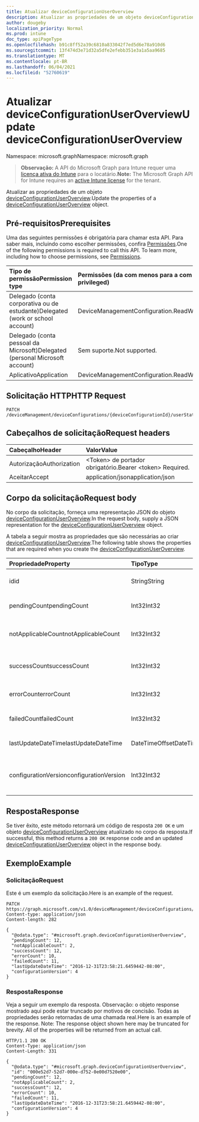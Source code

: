 ```yaml
---
title: Atualizar deviceConfigurationUserOverview
description: Atualizar as propriedades de um objeto deviceConfigurationUserOverview.
author: dougeby
localization_priority: Normal
ms.prod: intune
doc_type: apiPageType
ms.openlocfilehash: b91c8ff52a39c6810a833042f7ed5d6e78a910d6
ms.sourcegitcommit: 13f474d3e71d32a5dfe2efebb351e3a1a5aa9685
ms.translationtype: MT
ms.contentlocale: pt-BR
ms.lasthandoff: 06/04/2021
ms.locfileid: "52760619"
---
```

# <a name="update-deviceconfigurationuseroverview"></a><span data-ttu-id="7c429-103">Atualizar deviceConfigurationUserOverview</span><span class="sxs-lookup"><span data-stu-id="7c429-103">Update deviceConfigurationUserOverview</span></span>

<span data-ttu-id="7c429-104">Namespace: microsoft.graph</span><span class="sxs-lookup"><span data-stu-id="7c429-104">Namespace: microsoft.graph</span></span>

> <span data-ttu-id="7c429-105">**Observação:** A API do Microsoft Graph para Intune requer uma [licença ativa do Intune](https://go.microsoft.com/fwlink/?linkid=839381) para o locatário.</span><span class="sxs-lookup"><span data-stu-id="7c429-105">**Note:** The Microsoft Graph API for Intune requires an [active Intune license](https://go.microsoft.com/fwlink/?linkid=839381) for the tenant.</span></span>

<span data-ttu-id="7c429-106">Atualizar as propriedades de um objeto [deviceConfigurationUserOverview](../resources/intune-deviceconfig-deviceconfigurationuseroverview.md).</span><span class="sxs-lookup"><span data-stu-id="7c429-106">Update the properties of a [deviceConfigurationUserOverview](../resources/intune-deviceconfig-deviceconfigurationuseroverview.md) object.</span></span>

## <a name="prerequisites"></a><span data-ttu-id="7c429-107">Pré-requisitos</span><span class="sxs-lookup"><span data-stu-id="7c429-107">Prerequisites</span></span>
<span data-ttu-id="7c429-p101">Uma das seguintes permissões é obrigatória para chamar esta API. Para saber mais, incluindo como escolher permissões, confira [Permissões](/graph/permissions-reference).</span><span class="sxs-lookup"><span data-stu-id="7c429-p101">One of the following permissions is required to call this API. To learn more, including how to choose permissions, see [Permissions](/graph/permissions-reference).</span></span>

|<span data-ttu-id="7c429-110">Tipo de permissão</span><span class="sxs-lookup"><span data-stu-id="7c429-110">Permission type</span></span>|<span data-ttu-id="7c429-111">Permissões (da com menos para a com mais privilégios)</span><span class="sxs-lookup"><span data-stu-id="7c429-111">Permissions (from least to most privileged)</span></span>|
|:---|:---|
|<span data-ttu-id="7c429-112">Delegado (conta corporativa ou de estudante)</span><span class="sxs-lookup"><span data-stu-id="7c429-112">Delegated (work or school account)</span></span>|<span data-ttu-id="7c429-113">DeviceManagementConfiguration.ReadWrite.All</span><span class="sxs-lookup"><span data-stu-id="7c429-113">DeviceManagementConfiguration.ReadWrite.All</span></span>|
|<span data-ttu-id="7c429-114">Delegado (conta pessoal da Microsoft)</span><span class="sxs-lookup"><span data-stu-id="7c429-114">Delegated (personal Microsoft account)</span></span>|<span data-ttu-id="7c429-115">Sem suporte.</span><span class="sxs-lookup"><span data-stu-id="7c429-115">Not supported.</span></span>|
|<span data-ttu-id="7c429-116">Aplicativo</span><span class="sxs-lookup"><span data-stu-id="7c429-116">Application</span></span>|<span data-ttu-id="7c429-117">DeviceManagementConfiguration.ReadWrite.All</span><span class="sxs-lookup"><span data-stu-id="7c429-117">DeviceManagementConfiguration.ReadWrite.All</span></span>|

## <a name="http-request"></a><span data-ttu-id="7c429-118">Solicitação HTTP</span><span class="sxs-lookup"><span data-stu-id="7c429-118">HTTP Request</span></span>
<!-- {
  "blockType": "ignored"
}
-->
``` http
PATCH /deviceManagement/deviceConfigurations/{deviceConfigurationId}/userStatusOverview
```

## <a name="request-headers"></a><span data-ttu-id="7c429-119">Cabeçalhos de solicitação</span><span class="sxs-lookup"><span data-stu-id="7c429-119">Request headers</span></span>
|<span data-ttu-id="7c429-120">Cabeçalho</span><span class="sxs-lookup"><span data-stu-id="7c429-120">Header</span></span>|<span data-ttu-id="7c429-121">Valor</span><span class="sxs-lookup"><span data-stu-id="7c429-121">Value</span></span>|
|:---|:---|
|<span data-ttu-id="7c429-122">Autorização</span><span class="sxs-lookup"><span data-stu-id="7c429-122">Authorization</span></span>|<span data-ttu-id="7c429-123">&lt;Token&gt; de portador obrigatório.</span><span class="sxs-lookup"><span data-stu-id="7c429-123">Bearer &lt;token&gt; Required.</span></span>|
|<span data-ttu-id="7c429-124">Aceitar</span><span class="sxs-lookup"><span data-stu-id="7c429-124">Accept</span></span>|<span data-ttu-id="7c429-125">application/json</span><span class="sxs-lookup"><span data-stu-id="7c429-125">application/json</span></span>|

## <a name="request-body"></a><span data-ttu-id="7c429-126">Corpo da solicitação</span><span class="sxs-lookup"><span data-stu-id="7c429-126">Request body</span></span>
<span data-ttu-id="7c429-127">No corpo da solicitação, forneça uma representação JSON do objeto [deviceConfigurationUserOverview](../resources/intune-deviceconfig-deviceconfigurationuseroverview.md).</span><span class="sxs-lookup"><span data-stu-id="7c429-127">In the request body, supply a JSON representation for the [deviceConfigurationUserOverview](../resources/intune-deviceconfig-deviceconfigurationuseroverview.md) object.</span></span>

<span data-ttu-id="7c429-128">A tabela a seguir mostra as propriedades que são necessárias ao criar [deviceConfigurationUserOverview](../resources/intune-deviceconfig-deviceconfigurationuseroverview.md).</span><span class="sxs-lookup"><span data-stu-id="7c429-128">The following table shows the properties that are required when you create the [deviceConfigurationUserOverview](../resources/intune-deviceconfig-deviceconfigurationuseroverview.md).</span></span>

|<span data-ttu-id="7c429-129">Propriedade</span><span class="sxs-lookup"><span data-stu-id="7c429-129">Property</span></span>|<span data-ttu-id="7c429-130">Tipo</span><span class="sxs-lookup"><span data-stu-id="7c429-130">Type</span></span>|<span data-ttu-id="7c429-131">Descrição</span><span class="sxs-lookup"><span data-stu-id="7c429-131">Description</span></span>|
|:---|:---|:---|
|<span data-ttu-id="7c429-132">id</span><span class="sxs-lookup"><span data-stu-id="7c429-132">id</span></span>|<span data-ttu-id="7c429-133">String</span><span class="sxs-lookup"><span data-stu-id="7c429-133">String</span></span>|<span data-ttu-id="7c429-134">Chave da entidade.</span><span class="sxs-lookup"><span data-stu-id="7c429-134">Key of the entity.</span></span>|
|<span data-ttu-id="7c429-135">pendingCount</span><span class="sxs-lookup"><span data-stu-id="7c429-135">pendingCount</span></span>|<span data-ttu-id="7c429-136">Int32</span><span class="sxs-lookup"><span data-stu-id="7c429-136">Int32</span></span>|<span data-ttu-id="7c429-137">Número de usuários pendentes</span><span class="sxs-lookup"><span data-stu-id="7c429-137">Number of pending Users</span></span>|
|<span data-ttu-id="7c429-138">notApplicableCount</span><span class="sxs-lookup"><span data-stu-id="7c429-138">notApplicableCount</span></span>|<span data-ttu-id="7c429-139">Int32</span><span class="sxs-lookup"><span data-stu-id="7c429-139">Int32</span></span>|<span data-ttu-id="7c429-140">Número de usuários não aplicáveis</span><span class="sxs-lookup"><span data-stu-id="7c429-140">Number of not applicable users</span></span>|
|<span data-ttu-id="7c429-141">successCount</span><span class="sxs-lookup"><span data-stu-id="7c429-141">successCount</span></span>|<span data-ttu-id="7c429-142">Int32</span><span class="sxs-lookup"><span data-stu-id="7c429-142">Int32</span></span>|<span data-ttu-id="7c429-143">Número de usuários bem-sucedidos</span><span class="sxs-lookup"><span data-stu-id="7c429-143">Number of succeeded Users</span></span>|
|<span data-ttu-id="7c429-144">errorCount</span><span class="sxs-lookup"><span data-stu-id="7c429-144">errorCount</span></span>|<span data-ttu-id="7c429-145">Int32</span><span class="sxs-lookup"><span data-stu-id="7c429-145">Int32</span></span>|<span data-ttu-id="7c429-146">Número de usuários com erro</span><span class="sxs-lookup"><span data-stu-id="7c429-146">Number of error Users</span></span>|
|<span data-ttu-id="7c429-147">failedCount</span><span class="sxs-lookup"><span data-stu-id="7c429-147">failedCount</span></span>|<span data-ttu-id="7c429-148">Int32</span><span class="sxs-lookup"><span data-stu-id="7c429-148">Int32</span></span>|<span data-ttu-id="7c429-149">Número de usuários com falhas</span><span class="sxs-lookup"><span data-stu-id="7c429-149">Number of failed Users</span></span>|
|<span data-ttu-id="7c429-150">lastUpdateDateTime</span><span class="sxs-lookup"><span data-stu-id="7c429-150">lastUpdateDateTime</span></span>|<span data-ttu-id="7c429-151">DateTimeOffset</span><span class="sxs-lookup"><span data-stu-id="7c429-151">DateTimeOffset</span></span>|<span data-ttu-id="7c429-152">Hora da última atualização</span><span class="sxs-lookup"><span data-stu-id="7c429-152">Last update time</span></span>|
|<span data-ttu-id="7c429-153">configurationVersion</span><span class="sxs-lookup"><span data-stu-id="7c429-153">configurationVersion</span></span>|<span data-ttu-id="7c429-154">Int32</span><span class="sxs-lookup"><span data-stu-id="7c429-154">Int32</span></span>|<span data-ttu-id="7c429-155">Versão da política para essa visão geral</span><span class="sxs-lookup"><span data-stu-id="7c429-155">Version of the policy for that overview</span></span>|



## <a name="response"></a><span data-ttu-id="7c429-156">Resposta</span><span class="sxs-lookup"><span data-stu-id="7c429-156">Response</span></span>
<span data-ttu-id="7c429-157">Se tiver êxito, este método retornará um código de resposta `200 OK` e um objeto [deviceConfigurationUserOverview](../resources/intune-deviceconfig-deviceconfigurationuseroverview.md) atualizado no corpo da resposta.</span><span class="sxs-lookup"><span data-stu-id="7c429-157">If successful, this method returns a `200 OK` response code and an updated [deviceConfigurationUserOverview](../resources/intune-deviceconfig-deviceconfigurationuseroverview.md) object in the response body.</span></span>

## <a name="example"></a><span data-ttu-id="7c429-158">Exemplo</span><span class="sxs-lookup"><span data-stu-id="7c429-158">Example</span></span>

### <a name="request"></a><span data-ttu-id="7c429-159">Solicitação</span><span class="sxs-lookup"><span data-stu-id="7c429-159">Request</span></span>
<span data-ttu-id="7c429-160">Este é um exemplo da solicitação.</span><span class="sxs-lookup"><span data-stu-id="7c429-160">Here is an example of the request.</span></span>
``` http
PATCH https://graph.microsoft.com/v1.0/deviceManagement/deviceConfigurations/{deviceConfigurationId}/userStatusOverview
Content-type: application/json
Content-length: 282

{
  "@odata.type": "#microsoft.graph.deviceConfigurationUserOverview",
  "pendingCount": 12,
  "notApplicableCount": 2,
  "successCount": 12,
  "errorCount": 10,
  "failedCount": 11,
  "lastUpdateDateTime": "2016-12-31T23:58:21.6459442-08:00",
  "configurationVersion": 4
}
```

### <a name="response"></a><span data-ttu-id="7c429-161">Resposta</span><span class="sxs-lookup"><span data-stu-id="7c429-161">Response</span></span>
<span data-ttu-id="7c429-p102">Veja a seguir um exemplo da resposta. Observação: o objeto response mostrado aqui pode estar truncado por motivos de concisão. Todas as propriedades serão retornadas de uma chamada real.</span><span class="sxs-lookup"><span data-stu-id="7c429-p102">Here is an example of the response. Note: The response object shown here may be truncated for brevity. All of the properties will be returned from an actual call.</span></span>
``` http
HTTP/1.1 200 OK
Content-Type: application/json
Content-Length: 331

{
  "@odata.type": "#microsoft.graph.deviceConfigurationUserOverview",
  "id": "000e52d7-52d7-000e-d752-0e00d7520e00",
  "pendingCount": 12,
  "notApplicableCount": 2,
  "successCount": 12,
  "errorCount": 10,
  "failedCount": 11,
  "lastUpdateDateTime": "2016-12-31T23:58:21.6459442-08:00",
  "configurationVersion": 4
}
```




